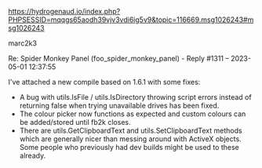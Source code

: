 https://hydrogenaud.io/index.php?PHPSESSID=mqqgs65aodh39vjv3vdi6ig5v9&topic=116669.msg1026243#msg1026243

marc2k3
    
Re: Spider Monkey Panel (foo_spider_monkey_panel) - Reply #1311 – 2023-05-01 12:37:55

I've attached a new compile based on 1.6.1 with some fixes:

- A bug with utils.IsFile / utils.IsDirectory throwing script errors instead of returning false when trying unavailable drives has been fixed.
- The colour picker now functions as expected and custom colours can be added/stored until fb2k closes.
- There are utils.GetClipboardText and utils.SetClipboardText methods which are generally nicer than messing around with ActiveX objects. Some people who previously had dev builds might be used to these already.
